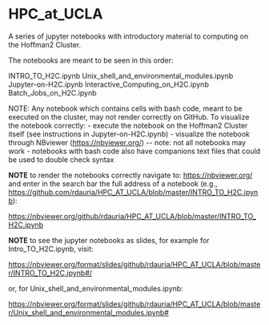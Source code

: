 # HPC_at_UCLA
A series of jupyter notebooks with introductory material to computing on the Hoffman2 Cluster.

The notebooks are meant to be seen in this order:

INTRO_TO_H2C.ipynb
Unix_shell_and_environmental_modules.ipynb
Jupyter-on-H2C.ipynb
Interactive_Computing_on_H2C.ipynb
Batch_Jobs_on_H2C.ipynb

NOTE: Any notebook which contains cells with bash code, meant to be executed on the cluster, may not render correctly on GitHub. To visualize the notebook correctly:
      - execute  the notebook on the Hoffman2 Cluster itself (see instructions in Jupyter-on-H2C.ipynb)
      - visualize the notebook through NBviewer (https://nbviewer.org/) -- note: not all notebooks may work
      - notebooks with bash code also have companions text files that could be used to double check syntax  

**NOTE** to render the notebooks correctly navigate to: https://nbviewer.org/ and enter in the search bar the full address of a notebook (e.g., https://github.com/rdauria/HPC_AT_UCLA/blob/master/INTRO_TO_H2C.ipynb):

https://nbviewer.org/github/rdauria/HPC_AT_UCLA/blob/master/INTRO_TO_H2C.ipynb

**NOTE** to see the jupyter notebooks as slides, for example for Intro_TO_H2C.ipynb, visit:

https://nbviewer.org/format/slides/github/rdauria/HPC_AT_UCLA/blob/master/INTRO_TO_H2C.ipynb#/

or, for Unix_shell_and_environmental_modules.ipynb:

https://nbviewer.org/format/slides/github/rdauria/HPC_AT_UCLA/blob/master/Unix_shell_and_environmental_modules.ipynb#
